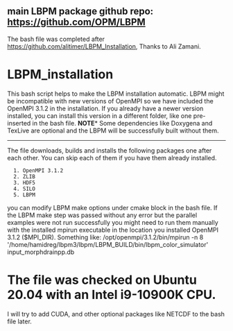 ## main LBPM package github repo: https://github.com/OPM/LBPM 
 The bash file was completed after https://github.com/alitimer/LBPM_Installation, Thanks to Ali Zamani.
# LBPM_installation
This bash script helps to make the LBPM installation automatic. 
LBPM might be incompatible with new versions of OpenMPI so we have included the OpenMPI 3.1.2 in the installation. 
If you already have a newer version installed, you can install this version in a different folder, like one pre-inserted in the bash file. 
********NOTE*********
Some dependencies like Doxygena and TexLive are optional and the LBPM will be successfully built without them. 
**********************
The file downloads, builds and installs the following packages one after each other. You can skip each of them if you have them already installed. 

      1. OpenMPI 3.1.2
      2. ZLIB 
      3. HDF5
      4. SILO
      5. LBPM

you can modify LBPM make options under cmake block in the bash file. 
If the LBPM make step was passed without any error but the parallel examples were not run successfully you might need to run them manually with the installed mpirun executable in the location you installed OpenMPI 3.1.2 ($MPI_DIR). Something like: 
/opt/openmpi/3.1.2/bin/mpirun -n 8 '/home/hamidreg/lbpm3/lbpm/LBPM_BUILD/bin/lbpm_color_simulator'  input_morphdrainpp.db

# The file was checked on Ubuntu 20.04 with an Intel i9-10900K CPU. 

I will try to add CUDA, and other optional packages like NETCDF to the bash file later. 

